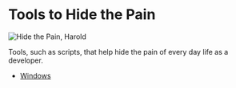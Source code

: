 # Tools to Hide the Pain

![Hide the Pain, Harold](https://beebom.com/wp-content/uploads/2020/01/Hide-the-Pain-Harold-is-Imgur%E2%80%99s-Meme-of-the-Decade.jpg)

Tools, such as scripts, that help hide the pain of every day life as a developer.

- [Windows](windows/README.md)

